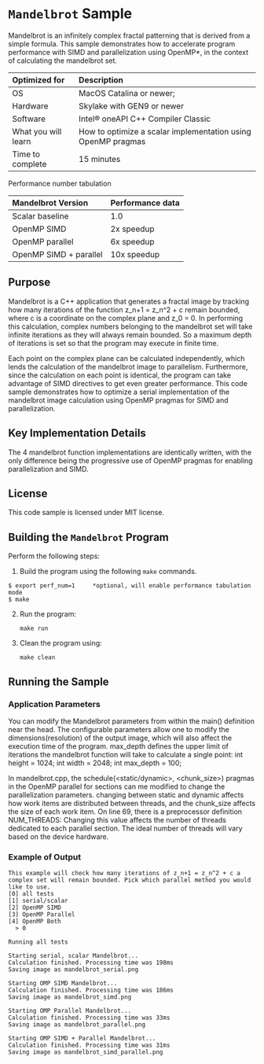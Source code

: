 # `Mandelbrot` Sample

Mandelbrot is an infinitely complex fractal patterning that is derived from a simple formula. This sample demonstrates how to accelerate program performance with SIMD and parallelization using OpenMP*, in the context of calculating the mandelbrot set.


| Optimized for                     | Description
|:---                               |:---
| OS                                | MacOS Catalina or newer;
| Hardware                          | Skylake with GEN9 or newer
| Software                          | Intel&reg; oneAPI C++ Compiler Classic
| What you will learn               | How to optimize a scalar implementation using OpenMP pragmas
| Time to complete                  | 15 minutes

Performance number tabulation

| Mandelbrot Version                | Performance data
|:---                               |:---
| Scalar baseline                   | 1.0
| OpenMP SIMD                       | 2x speedup
| OpenMP parallel                   | 6x speedup
| OpenMP SIMD + parallel            | 10x speedup


## Purpose

Mandelbrot is a C++ application that generates a fractal image by tracking how many iterations of the function z_n+1 = z_n^2 + c remain bounded, where c is a coordinate on the complex plane and z_0 = 0. In performing this calculation, complex numbers belonging to the mandelbrot set will take infinite iterations as they will always remain bounded. So a maximum depth of iterations is set so that the program may execute in finite time.

Each point on the complex plane can be calculated independently, which lends the calculation of the mandelbrot image to parallelism. Furthermore, since the calculation on each point is identical, the program can take advantage of SIMD directives to get even greater performance. This code sample demonstrates how to optimize a serial implementation of the mandelbrot image calculation using OpenMP pragmas for SIMD and parallelization.


## Key Implementation Details 

The 4 mandelbrot function implementations are identically written, with the only difference being the progressive use of OpenMP pragmas for enabling parallelization and SIMD.

 
## License  

This code sample is licensed under MIT license. 


## Building the `Mandelbrot` Program

Perform the following steps:
1. Build the program using the following `make` commands. 
``` 
$ export perf_num=1     *optional, will enable performance tabulation mode
$ make
```

2. Run the program:
    ```
    make run
    ```

3. Clean the program using:
    ```
    make clean
    ```


## Running the Sample

### Application Parameters 
You can modify the Mandelbrot parameters from within the main() definition near the head. The configurable parameters allow one to modify the dimensions(resolution) of the output image, which will also affect the execution time of the program. max_depth defines the upper limit of iterations the mandelbrot function will take to calculate a single point:
    int height = 1024;
    int width = 2048;
    int max_depth = 100;

In mandelbrot.cpp, the schedule(<static/dynamic>, <chunk_size>) pragmas in the OpenMP parallel for sections can me modified to change the parallelization parameters. changing between static and dynamic affects how work items are distributed between threads, and the chunk_size affects the size of each work item. On line 69, there is a preprocessor definition NUM_THREADS: Changing this value affects the number of threads dedicated to each parallel section. The ideal number of threads will vary based on the device hardware.

### Example of Output
```
This example will check how many iterations of z_n+1 = z_n^2 + c a complex set will remain bounded. Pick which parallel method you would like to use.
[0] all tests
[1] serial/scalar
[2] OpenMP SIMD
[3] OpenMP Parallel
[4] OpenMP Both
  > 0

Running all tests

Starting serial, scalar Mandelbrot...
Calculation finished. Processing time was 198ms
Saving image as mandelbrot_serial.png

Starting OMP SIMD Mandelbrot...
Calculation finished. Processing time was 186ms
Saving image as mandelbrot_simd.png

Starting OMP Parallel Mandelbrot...
Calculation finished. Processing time was 33ms
Saving image as mandelbrot_parallel.png

Starting OMP SIMD + Parallel Mandelbrot...
Calculation finished. Processing time was 31ms
Saving image as mandelbrot_simd_parallel.png
```